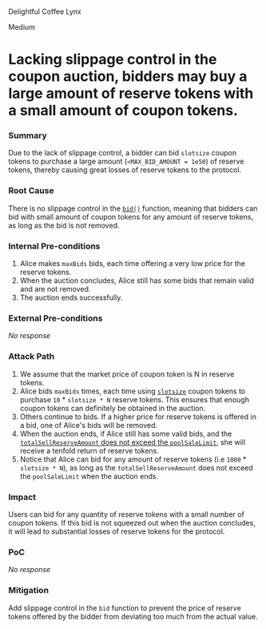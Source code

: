 Delightful Coffee Lynx

Medium

# Lacking slippage control in the coupon auction, bidders may buy a large amount of reserve tokens with a small amount of coupon tokens.

### Summary

Due to the lack of slippage control, a bidder can bid `slotsize` coupon tokens to purchase a large amount (`<MAX_BID_AMOUNT = 1e50`) of reserve tokens, thereby causing great losses of reserve tokens to the protocol.



### Root Cause

There is no slippage control in the [`bid()`](https://github.com/sherlock-audit/2024-12-plaza-finance/blob/main/plaza-evm/src/Auction.sol#L125) function, meaning that bidders can bid with small amount of coupon tokens for any amount of reserve tokens, as long as the bid is not removed.

### Internal Pre-conditions

1. Alice makes `maxBids` bids, each time offering a very low price for the reserve tokens.
2. When the auction concludes, Alice still has some bids that remain valid and are not removed.
3. The auction ends successfully.

### External Pre-conditions

_No response_

### Attack Path

1. We assume that the market price of coupon token is N in reserve tokens.
2. Alice bids `maxBids` times, each time using [`slotsize`](https://github.com/sherlock-audit/2024-12-plaza-finance/blob/main/plaza-evm/src/Auction.sol#L127) coupon tokens to purchase `10` * `slotsize * N` reserve tokens. This ensures that enough coupon tokens can definitely be obtained in the auction.
3. Others continue to bids. If a higher price for reserve tokens is offered in a bid, one of Alice's bids will be removed.
4. When the auction ends, if Alice still has some valid bids, and the [`totalSellReserveAmount` does not exceed the `poolSaleLimit`](https://github.com/sherlock-audit/2024-12-plaza-finance/blob/main/plaza-evm/src/Auction.sol#L341), she will receive a tenfold return of reserve tokens. 
5. Notice that Alice can bid for any amount of reserve tokens (i.e `1000` * `slotsize * N`), as long as the `totalSellReserveAmount` does not exceed the `poolSaleLimit` when the auction ends.





### Impact

Users can bid for any quantity of reserve tokens with a small number of coupon tokens. If this bid is not squeezed out when the auction concludes, it will lead to substantial losses of reserve tokens for the protocol.

### PoC

_No response_

### Mitigation

Add slippage control in the `bid` function to prevent the price of reserve tokens offered by the bidder from deviating too much from the actual value.